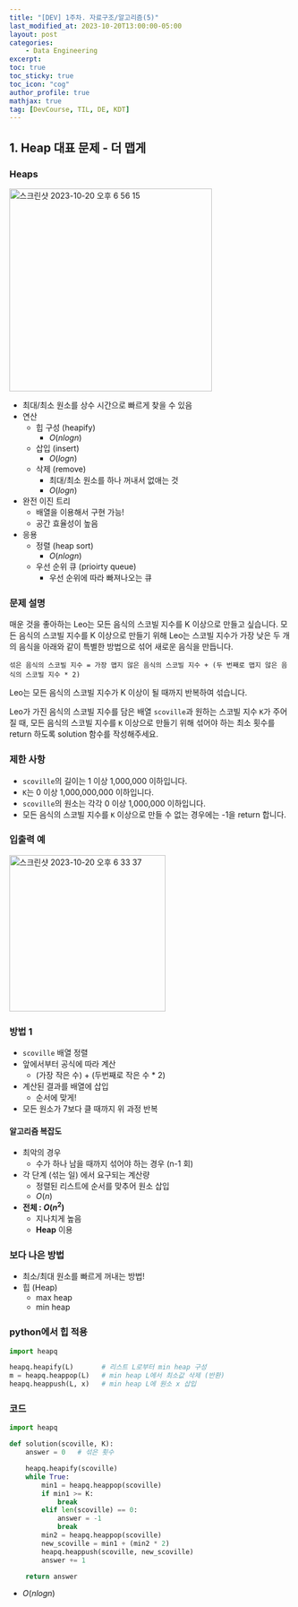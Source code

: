 ```yaml
---
title: "[DEV] 1주차. 자료구조/알고리즘(5)"
last_modified_at: 2023-10-20T13:00:00-05:00
layout: post
categories:
    - Data Engineering
excerpt: 
toc: true
toc_sticky: true
toc_icon: "cog"
author_profile: true
mathjax: true
tag: [DevCourse, TIL, DE, KDT]
---
```


## 1. Heap 대표 문제 - 더 맵게

### Heaps 
<img width="362" alt="스크린샷 2023-10-20 오후 6 56 15" src="https://github.com/bokyung124/bokyung124.github.io/assets/53086873/532ffaae-955b-4506-b7ab-8d2f05d09ad5">

- 최대/최소 원소를 상수 시간으로 빠르게 찾을 수 있음
- 연산
    - 힙 구성 (heapify)
        - $O(nlogn)$
    - 삽입 (insert)
        - $O(logn)$
    - 삭제 (remove)
        - 최대/최소 원소를 하나 꺼내서 없애는 것
        - $O(logn)$
- 완전 이진 트리
    - 배열을 이용해서 구현 가능!
    - 공간 효율성이 높음
- 응용
    - 정렬 (heap sort)
        - $O(nlogn)$
    - 우선 순위 큐 (prioirty queue)
        - 우선 순위에 따라 빠져나오는 큐
    

### 문제 설명
매운 것을 좋아하는 Leo는 모든 음식의 스코빌 지수를 K 이상으로 만들고 싶습니다. 모든 음식의 스코빌 지수를 K 이상으로 만들기 위해 Leo는 스코빌 지수가 가장 낮은 두 개의 음식을 아래와 같이 특별한 방법으로 섞어 새로운 음식을 만듭니다.

`섞은 음식의 스코빌 지수 = 가장 맵지 않은 음식의 스코빌 지수 + (두 번째로 맵지 않은 음식의 스코빌 지수 * 2)`

Leo는 모든 음식의 스코빌 지수가 K 이상이 될 때까지 반복하여 섞습니다.

Leo가 가진 음식의 스코빌 지수를 담은 배열 `scoville`과 원하는 스코빌 지수 `K`가 주어질 때, 모든 음식의 스코빌 지수를 `K` 이상으로 만들기 위해 섞어야 하는 최소 횟수를 return 하도록 solution 함수를 작성해주세요.

### 제한 사항
- `scoville`의 길이는 1 이상 1,000,000 이하입니다.
- `K`는 0 이상 1,000,000,000 이하입니다.
- `scoville`의 원소는 각각 0 이상 1,000,000 이하입니다.
- 모든 음식의 스코빌 지수를 `K` 이상으로 만들 수 없는 경우에는 -1을 return 합니다.

### 입출력 예
<img width="279" alt="스크린샷 2023-10-20 오후 6 33 37" src="https://github.com/bokyung124/bokyung124.github.io/assets/53086873/bc206ae6-2db7-4788-a4bb-a8e480cd3a39">

### 방법 1
- `scoville` 배열 정렬
- 앞에서부터 공식에 따라 계산
    - (가장 작은 수) + (두번째로 작은 수 * 2)
- 계산된 결과를 배열에 삽입
    - 순서에 맞게!
- 모든 원소가 7보다 클 때까지 위 과정 반복

#### 알고리즘 복잡도
- 최악의 경우
    - 수가 하나 남을 때까지 섞어야 하는 경우 (n-1 회)
- 각 단계 (섞는 일) 에서 요구되는 계산량
    - 정렬된 리스트에 순서를 맞추어 원소 삽입
    - $O(n)$
- **전체 : $O(n^2)$**
    - 지나치게 높음
    - **Heap** 이용

### 보다 나은 방법
- 최소/최대 원소를 빠르게 꺼내는 방법!
- 힙 (Heap)
    - max heap
    - min heap

### python에서 힙 적용

```python
import heapq

heapq.heapify(L)       # 리스트 L로부터 min heap 구성 
m = heapq.heappop(L)   # min heap L에서 최소값 삭제 (반환)
heapq.heappush(L, x)   # min heap L에 원소 x 삽입
```

### 코드

```python
import heapq

def solution(scoville, K):
    answer = 0   # 섞은 횟수

    heapq.heapify(scoville)
    while True:
        min1 = heapq.heappop(scoville)
        if min1 >= K:
            break
        elif len(scoville) == 0:
            answer = -1
            break
        min2 = heapq.heappop(scoville)
        new_scoville = min1 + (min2 * 2)
        heapq.heappush(scoville, new_scoville)
        answer += 1

    return answer
```

- $O(nlogn)$